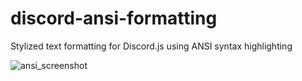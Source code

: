 # discord-ansi-formatting
Stylized text formatting for Discord.js using ANSI syntax highlighting

![ansi_screenshot](https://user-images.githubusercontent.com/101744917/159332486-75958398-99b4-4028-bfed-e5b6b26d0cc5.png)
